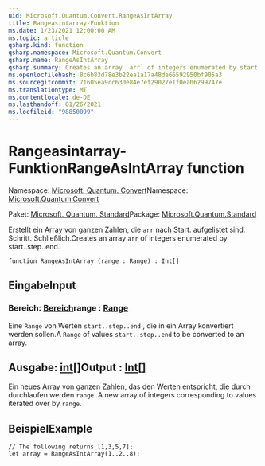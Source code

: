 ```yaml
---
uid: Microsoft.Quantum.Convert.RangeAsIntArray
title: Rangeasintarray-Funktion
ms.date: 1/23/2021 12:00:00 AM
ms.topic: article
qsharp.kind: function
qsharp.namespace: Microsoft.Quantum.Convert
qsharp.name: RangeAsIntArray
qsharp.summary: Creates an array `arr` of integers enumerated by start..step..end.
ms.openlocfilehash: 8c6b83d78e3b22ea1a17a48de66592950bf905a3
ms.sourcegitcommit: 71605ea9cc630e84e7ef29027e1f0ea06299747e
ms.translationtype: MT
ms.contentlocale: de-DE
ms.lasthandoff: 01/26/2021
ms.locfileid: "98850099"
---
```

# <a name="rangeasintarray-function"></a><span data-ttu-id="ff69e-102">Rangeasintarray-Funktion</span><span class="sxs-lookup"><span data-stu-id="ff69e-102">RangeAsIntArray function</span></span>

<span data-ttu-id="ff69e-103">Namespace: [Microsoft. Quantum. Convert](xref:Microsoft.Quantum.Convert)</span><span class="sxs-lookup"><span data-stu-id="ff69e-103">Namespace: [Microsoft.Quantum.Convert](xref:Microsoft.Quantum.Convert)</span></span>

<span data-ttu-id="ff69e-104">Paket: [Microsoft. Quantum. Standard](https://nuget.org/packages/Microsoft.Quantum.Standard)</span><span class="sxs-lookup"><span data-stu-id="ff69e-104">Package: [Microsoft.Quantum.Standard](https://nuget.org/packages/Microsoft.Quantum.Standard)</span></span>


<span data-ttu-id="ff69e-105">Erstellt ein Array von ganzen Zahlen, die `arr` nach Start. aufgelistet sind. Schritt. Schließlich.</span><span class="sxs-lookup"><span data-stu-id="ff69e-105">Creates an array `arr` of integers enumerated by start..step..end.</span></span>

```qsharp
function RangeAsIntArray (range : Range) : Int[]
```


## <a name="input"></a><span data-ttu-id="ff69e-106">Eingabe</span><span class="sxs-lookup"><span data-stu-id="ff69e-106">Input</span></span>

### <a name="range--range"></a><span data-ttu-id="ff69e-107">Bereich: [Bereich](xref:microsoft.quantum.lang-ref.range)</span><span class="sxs-lookup"><span data-stu-id="ff69e-107">range : [Range](xref:microsoft.quantum.lang-ref.range)</span></span>

<span data-ttu-id="ff69e-108">Eine `Range` von Werten `start..step..end` , die in ein Array konvertiert werden sollen.</span><span class="sxs-lookup"><span data-stu-id="ff69e-108">A `Range` of values `start..step..end` to be converted to an array.</span></span>



## <a name="output--int"></a><span data-ttu-id="ff69e-109">Ausgabe: [int](xref:microsoft.quantum.lang-ref.int)[]</span><span class="sxs-lookup"><span data-stu-id="ff69e-109">Output : [Int](xref:microsoft.quantum.lang-ref.int)[]</span></span>

<span data-ttu-id="ff69e-110">Ein neues Array von ganzen Zahlen, das den Werten entspricht, die durch durchlaufen werden `range` .</span><span class="sxs-lookup"><span data-stu-id="ff69e-110">A new array of integers corresponding to values iterated over by `range`.</span></span>

## <a name="example"></a><span data-ttu-id="ff69e-111">Beispiel</span><span class="sxs-lookup"><span data-stu-id="ff69e-111">Example</span></span>

```qsharp
// The following returns [1,3,5,7];
let array = RangeAsIntArray(1..2..8);
```